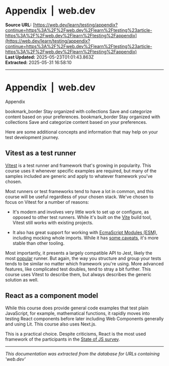 # Appendix  |  web.dev

**Source URL:** [https://web.dev/learn/testing/appendix?continue=https%3A%2F%2Fweb.dev%2Flearn%2Ftesting%23article-https%3A%2F%2Fweb.dev%2Flearn%2Ftesting%2Fappendix](https://web.dev/learn/testing/appendix?continue=https%3A%2F%2Fweb.dev%2Flearn%2Ftesting%23article-https%3A%2F%2Fweb.dev%2Flearn%2Ftesting%2Fappendix)  
**Last Updated:** 2025-05-23T01:01:43.863Z  
**Extracted:** 2025-05-31 16:58:10

---

# Appendix  |  web.dev

Appendix

bookmark\_border Stay organized with collections Save and categorize content based on your preferences. bookmark\_border Stay organized with collections Save and categorize content based on your preferences.

Here are some additional concepts and information that may help on your test development journey.

## Vitest as a test runner

[Vitest](https://vitest.dev/) is a test runner and framework that's growing in popularity. This course uses it whenever specific examples are required, but many of the samples included are generic and apply to whatever framework you've chosen.

Most runners or test frameworks tend to have a lot in common, and this course will be useful regardless of your chosen stack. We've chosen to focus on Vitest for a number of reasons:

*   It's modern and involves very little work to set up or configure, as opposed to other test runners. While it's built on the [Vite](https://vitejs.dev/) build tool, Vitest still works with existing projects.
    
*   It also has great support for working with [EcmaScript Modules (ESM)](https://hacks.mozilla.org/2018/03/es-modules-a-cartoon-deep-dive/), including mocking whole imports. While it has [some caveats](https://vitest.dev/api/vi.html#vi-mock), it's more stable than other tooling.
    

Most importantly, it presents a largely compatible API to Jest, likely the most [popular](https://npm-stat.com/charts.html?package=jest&package=vitest&from=2017-11-15&to=2023-11-15) runner. But again, the way you structure and group your tests tends to be similar no matter which framework you're using. More advanced features, like complicated test doubles, tend to stray a bit further. This course uses Vitest to describe them, but always describes the generic solution as well.

## React as a component model

While this course does provide general code examples that test plain JavaScript, for example, mathematical functions, it rapidly moves into testing React components before later including Web Components generally and using Lit. This course also uses Next.js.

This is a practical choice. Despite criticisms, React is the most used framework of the participants in the [State of JS survey](https://2023.stateofjs.com/en-US/libraries/front-end-frameworks/).

---

*This documentation was extracted from the database for URLs containing 'web.dev'*
